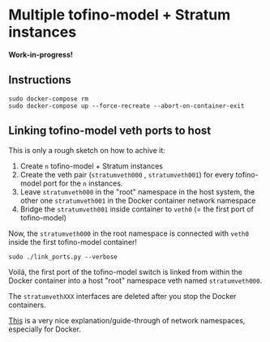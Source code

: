 # Multiple tofino-model + Stratum instances 

**Work-in-progress!**

## Instructions

```
sudo docker-compose rm
sudo docker-compose up --force-recreate --abort-on-container-exit
```

## Linking tofino-model veth ports to host

This is only a rough sketch on how to achive it:
1) Create `n` tofino-model + Stratum instances
1) Create the veth pair (`stratumveth000` , `stratumveth001`) for every tofino-model port for the `n` instances.
1) Leave `stratumveth000` in the "root" namespace in the host system, the other one `stratumveth001` in the Docker container network namespace
1) Bridge the `stratumveth001` inside container to `veth0` (= the first port of tofino-model)

Now, the `stratumveth000` in the root namespace is connected with `veth0` inside the first tofino-model container!

```
sudo ./link_ports.py --verbose
```

Voilá, the first port of the tofino-model switch is linked from within the Docker container into a host "root" namespace veth named `stratumveth000`.

The `stratumvethXXX` interfaces are deleted after you stop the Docker containers.

[This](https://dev.to/polarbit/how-docker-container-networking-works-mimic-it-using-linux-network-namespaces-9mj) is a very nice explanation/guide-through of network namespaces, especially for Docker.
